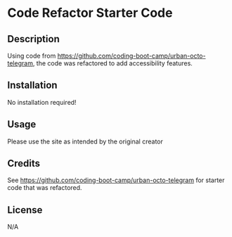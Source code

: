 # Code Refactor Starter Code

## Description
Using code from https://github.com/coding-boot-camp/urban-octo-telegram, the code was refactored to add accessibility features. 

## Installation
No installation required!

## Usage
Please use the site as intended by the original creator

## Credits
See https://github.com/coding-boot-camp/urban-octo-telegram for starter code that was refactored. 

## License
N/A